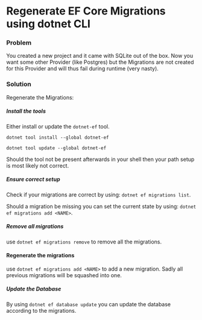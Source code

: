 
# Regenerate EF Core Migrations using dotnet CLI

### Problem

You created a new project and it came with SQLite out of the box. 
Now you want some other Provider (like Postgres) but the Migrations 
are not created for this Provider and will thus fail during runtime (very nasty).

### Solution

Regenerate the Migrations:

##### Install the tools

Either install or update the `dotnet-ef` tool.

`dotnet tool install --global dotnet-ef`

`dotnet tool update --global dotnet-ef`

Should the tool not be present afterwards in your shell then
your path setup is most likely not correct.

##### Ensure correct setup

Check if your migrations are correct by using:
`dotnet ef migrations list`.

Should a migration be missing you can set the current state by using:
`dotnet ef migrations add <NAME>`.

##### Remove all migrations

use `dotnet ef migrations remove` to remove all the migrations. 

#### Regenerate the migrations

use `dotnet ef migrations add <NAME>` to add a new migration. 
Sadly all previous migrations will be squashed into one.

##### Update the Database

By using `dotnet ef database update` you can update the database according to the migrations.
